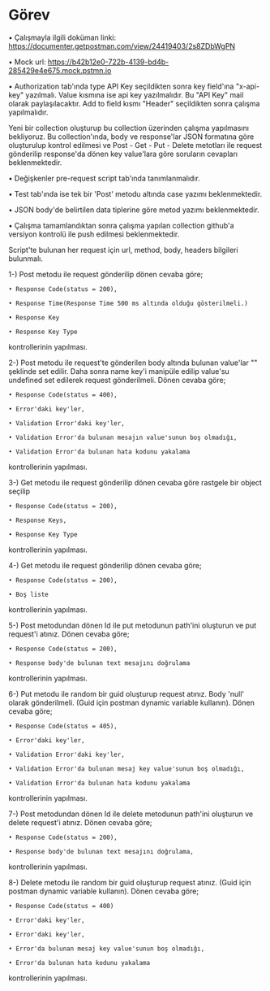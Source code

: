 # Görev

• Çalışmayla ilgili doküman linki: https://documenter.getpostman.com/view/24419403/2s8ZDbWgPN

• Mock url: https://b42b12e0-722b-4139-bd4b-285429e4e675.mock.pstmn.io

• Authorization tab'ında type API Key seçildikten sonra key field'ına "x-api-key" yazılmalı. Value kısmına ise api key yazılmalıdır. Bu "API Key" mail olarak paylaşılacaktır. Add to field kısmı "Header" seçildikten sonra çalışma yapılmalıdır.

Yeni bir collection oluşturup bu collection üzerinden çalışma yapılmasını bekliyoruz. Bu collection'ında, body ve response'lar JSON formatına göre oluşturulup kontrol edilmesi ve Post - Get - Put - Delete metotları ile request gönderilip response'da dönen key value'lara göre soruların cevapları beklenmektedir. 

• Değişkenler pre-request script tab'ında tanımlanmalıdır.

• Test tab'ında ise tek bir 'Post' metodu altında case yazımı beklenmektedir.

• JSON body'de belirtilen data tiplerine göre metod yazımı beklenmektedir.

• Çalışma tamamlandıktan sonra çalışma yapılan collection github'a versiyon kontrolü ile push edilmesi beklenmektedir.

Script'te bulunan her request için url, method, body, headers bilgileri bulunmalı.

1-) Post metodu ile request gönderilip dönen cevaba göre;

	• Response Code(status = 200),

	• Response Time(Response Time 500 ms altında olduğu gösterilmeli.)

	• Response Key

	• Response Key Type

 kontrollerinin yapılması. 

2-) Post metodu ile request'te gönderilen body altında bulunan value'lar "" şeklinde set edilir. Daha sonra name key'i manipüle edilip value'su undefined set edilerek request gönderilmeli. Dönen cevaba göre;

	• Response Code(status = 400),
	
	• Error'daki key'ler,
	
	• Validation Error'daki key'ler,
	
	• Validation Error'da bulunan mesajın value'sunun boş olmadığı,
	
	• Validation Error'da bulunan hata kodunu yakalama
	
kontrollerinin yapılması.


3-) Get metodu ile request gönderilip dönen cevaba göre rastgele bir object seçilip 

	• Response Code(status = 200),
	
	• Response Keys,
	
	• Response Key Type
	
 kontrollerinin yapılması. 


4-) Get metodu ile request gönderilip dönen cevaba göre;

	• Response Code(status = 200),
	
	• Boş liste
	
 kontrollerinin yapılması.

5-) Post metodundan dönen Id ile put metodunun path'ini oluşturun ve put request'i atınız. Dönen cevaba göre; 

	• Response Code(status = 200),
	
	• Response body'de bulunan text mesajını doğrulama
	
kontrollerinin yapılması. 

6-) Put metodu ile random bir guid oluşturup request atınız. Body 'null' olarak gönderilmeli. (Guid için postman dynamic variable kullanın). Dönen cevaba göre;

	• Response Code(status = 405),
	
	• Error'daki key'ler,
	
	• Validation Error'daki key'ler,
	
	• Validation Error'da bulunan mesaj key value'sunun boş olmadığı,
	
	• Validation Error'da bulunan hata kodunu yakalama
	
kontrollerinin yapılması. 

7-) Post metodundan dönen Id ile delete metodunun path'ini oluşturun ve delete request'i atınız. Dönen cevaba göre; 

	• Response Code(status = 200),
	
	• Response body'de bulunan text mesajını doğrulama,
	
kontrollerinin yapılması. 

8-) Delete metodu ile random bir guid oluşturup request atınız. (Guid için postman dynamic variable kullanın). Dönen cevaba göre;

	• Response Code(status = 400)
	
	• Error'daki key'ler,
	
	• Error'daki key'ler,
	
	• Error'da bulunan mesaj key value'sunun boş olmadığı,
	
	• Error'da bulunan hata kodunu yakalama
	
kontrollerinin yapılması. 
